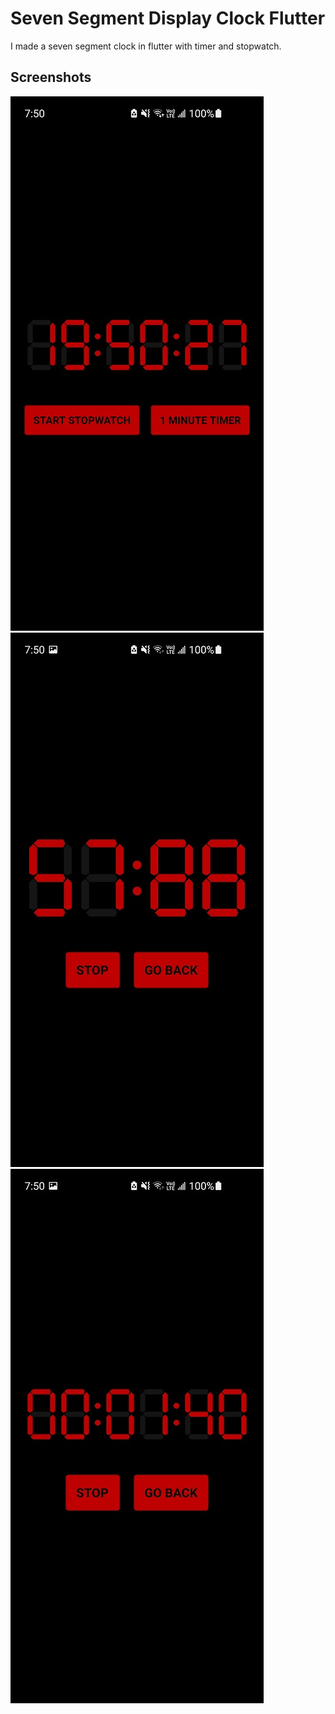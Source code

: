 # Seven Segment Display Clock Flutter

I made a seven segment clock in flutter with timer and stopwatch.

## Screenshots
![Alt text](screenshots/clock.jpg?raw=true "Clock")
![Alt text](screenshots/timer.jpg?raw=true "Timer")
![Alt text](screenshots/stopwatch.jpg?raw=true "Clock")
